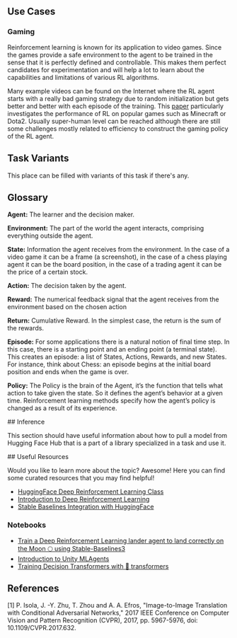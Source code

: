 ## Use Cases

### Gaming

Reinforcement learning is known for its application to video games. Since the games provide a safe environment to the agent to be trained in the sense that it is perfectly defined and controllable. This makes them perfect candidates for experimentation and will help a lot to learn about the capabilities and limitations of various RL algorithms. 

Many example videos can be found on the Internet where the RL agent starts with a really bad gaming strategy due to random initialization but gets better and better with each episode of the training. This [paper](https://arxiv.org/abs/1912.10944) particularly investigates the performance of RL on popular games such as Minecraft or Dota2. Usually super-human level can be reached although there are still some challenges mostly related to efficiency to construct the gaming policy of the RL agent.

## Task Variants 

This place can be filled with variants of this task if there's any. 

## Glossary

<!-- ![RL Loop](https://huggingface.co/blog/assets/63_deep_rl_intro/RL_process.jpg "Agent Environment Interaction") TODO: Uncomment image for visual understanding if it fits within the page--> 


**Agent:** The learner and the decision maker.


**Environment:** The part of the world the agent interacts, comprising everything outside the agent.


**State:** Information the agent receives from the environment. In the case of a video game it can be a frame (a screenshot), in the case of a chess playing agent it can be the board position, in the case of a trading agent it can be the price of a certain stock.


**Action:** The decision taken by the agent.


**Reward:** The numerical feedback signal that the agent receives from the environment based on the chosen action

**Return:** Cumulative Reward.  In the simplest case, the return is the sum of the rewards.


**Episode:** For some applications there is a natural notion of final time step.  In this case, there is a starting point and an ending point (a terminal state). This creates an episode: a list of States, Actions, Rewards, and new States. For instance, think about Chess: an episode begins at the initial board position and ends when the game is over.

**Policy:** The Policy is the brain of the Agent, it’s the function that tells what action to take given the state. So it defines the agent’s behavior at a given time. Reinforcement learning methods specify how the agent’s policy is changed as a result of its experience.

## Inference

This section should have useful information about how to pull a model from Hugging Face Hub that is a part of a library specialized in a task and use it.

## Useful Resources

Would you like to learn more about the topic? Awesome! Here you can find some curated resources that you may find helpful!

- [HuggingFace Deep Reinforcement Learning Class](https://github.com/huggingface/deep-rl-class)
- [Introduction to Deep Reinforcement Learning](https://huggingface.co/blog/deep-rl-intro)
- [Stable Baselines Integration with HuggingFace](https://huggingface.co/blog/sb3)

### Notebooks
- [Train a Deep Reinforcement Learning lander agent to land correctly on the Moon 🌕 using Stable-Baselines3](https://github.com/huggingface/deep-rl-class/blob/main/unit1/unit1.ipynb)
- [Introduction to Unity MLAgents](https://colab.research.google.com/github/huggingface/deep-rl-class/blob/main/unit4/unit4.ipynb)
- [Training Decision Transformers with 🤗 transformers](https://github.com/huggingface/blog/blob/main/notebooks/101_train-decision-transformers.ipynb)

## References 

[1] P. Isola, J. -Y. Zhu, T. Zhou and A. A. Efros, "Image-to-Image Translation with Conditional Adversarial Networks," 2017 IEEE Conference on Computer Vision and Pattern Recognition (CVPR), 2017, pp. 5967-5976, doi: 10.1109/CVPR.2017.632.
